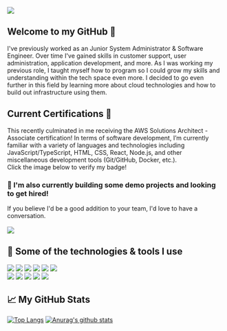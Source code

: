<img src="https://imgur.com/Y1OMEE8.png"></img>
## Welcome to my GitHub 👋
I've previously worked as an Junior System Administrator & Software Engineer. Over time I've gained skills in customer support, user administration, application development, and more. As I was working my previous role, I taught myself how to program so I could grow my skills and understanding within the tech space even more. I decided to go even further in this field by learning more about cloud technologies and how to build out infrastructure using them. 

## Current Certifications 📜
This recently culminated in me receiving the AWS Solutions Architect - Associate certification! In terms of software development, I’m currently familiar with a variety of languages and technologies including JavaScript/TypeScript, HTML, CSS, React, Node.js, and other miscellaneous development tools (Git/GitHub, Docker, etc.).
<br>
Click the image below to verify my badge!
### 🌱 I'm also currently building some demo projects and looking to get hired!
If you believe I'd be a good addition to your team, I'd love to have a conversation.
<br>
<br>
<a href="https://www.credly.com/badges/aa685763-7e3c-4613-90c3-60abf0aaf532/public_url"><img src="https://images.credly.com/size/220x220/images/4bc21d8b-4afe-4fbd-9a90-a9de8bf7b240/AWS-SolArchitect-Associate-2020.png"></img></a>

## 🔧 Some of the technologies & tools I use
<img src="https://img.shields.io/badge/Framework-Vue-green"></img> 
<img src="https://img.shields.io/badge/Framework-React-blue"></img> 
<img src="https://img.shields.io/badge/Framework-Express-green"></img> 
<img src="https://img.shields.io/badge/Editor-VSCode-blue"></img> 
<img src="https://img.shields.io/badge/VCS-Git-red"></img> 
<img src="https://img.shields.io/badge/Cloud-AWS-orange"></img>
<br>
<img src="https://img.shields.io/badge/Language-JavaScript-yellow"></img>
<img src="https://img.shields.io/badge/Language-TypeScript-blue"></img> 
<img src="https://img.shields.io/badge/Language-HTML5-red"></img> 
<img src="https://img.shields.io/badge/Language-CSS3-blue"></img>
<img src="https://img.shields.io/badge/Language-Node.js-orange"></img>

## 📈 My GitHub Stats
[![Top Langs](https://github-readme-stats.vercel.app/api/top-langs/?username=MalikKilgore&show_icons=true&theme=dark)](https://github.com/anuraghazra/github-readme-stats)
[![Anurag's github stats](https://github-readme-stats.vercel.app/api?username=MalikKilgore&count_private=true&show_icons=true&theme=dark)](https://github.com/anuraghazra/github-readme-stats)
<!--
**MalikKilgore/MalikKilgore** is a ✨ _special_ ✨ repository because its `README.md` (this file) appears on your GitHub profile.

Here are some ideas to get you started:

- 🔭 I’m currently working on ...
- 🌱 I’m currently learning ...
- 👯 I’m looking to collaborate on ...
- 🤔 I’m looking for help with ...
- 💬 Ask me about ...
- 📫 How to reach me: ...
- 😄 Pronouns: ...
- ⚡ Fun fact: ...
-->
